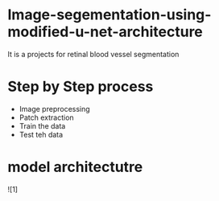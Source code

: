 # Image-segementation-using-modified-u-net-architecture
It is a projects for retinal blood vessel segmentation 
# Step by Step process
* Image preprocessing
* Patch extraction
* Train the data
* Test teh data
# model architectutre
![1] 


